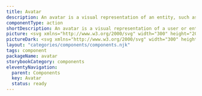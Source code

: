 ```yaml
---
title: Avatar
description: An avatar is a visual representation of an entity, such as a user or an organization.
componentType: action
shortDescription: An avatar is a visual representation of a user or entity.
picture: <svg xmlns="http://www.w3.org/2000/svg" width="300" height="200" fill="none" aria-labelledby="avatarTitle avatarDesc" role="img"><title id="avatarTitle">Illustration of the avatar component.</title><desc id="avatarDesc">An illustrated avatar component representing avatar component card.</desc><path fill="#36F" d="M164.568 71.5A11.003 11.003 0 0 0 164 75c0 6.075 4.925 11 11 11 1.223 0 2.4-.2 3.499-.568A31.866 31.866 0 0 1 182 100c0 17.673-14.327 32-32 32-17.673 0-32-14.327-32-32 0-17.673 14.327-32 32-32a31.86 31.86 0 0 1 14.568 3.5Z"/><rect width="18" height="18" x="166" y="66" fill="#FF575C" rx="9"/><path fill="#F4F4F4" d="M141.66 111.384c-1.365 0-2.731-.256-4.096-.768a11.177 11.177 0 0 1-3.616-2.24l2.688-3.232a10.06 10.06 0 0 0 2.496 1.568c.917.405 1.803.608 2.656.608.981 0 1.707-.181 2.176-.544.491-.363.736-.853.736-1.472 0-.661-.277-1.141-.832-1.44-.533-.32-1.259-.672-2.176-1.056l-2.72-1.152a9.24 9.24 0 0 1-2.016-1.184 6.133 6.133 0 0 1-1.568-1.888c-.405-.747-.608-1.621-.608-2.624 0-1.152.309-2.197.928-3.136.64-.939 1.515-1.685 2.624-2.24 1.131-.555 2.421-.832 3.872-.832 1.195 0 2.389.235 3.584.704a9.077 9.077 0 0 1 3.136 2.048l-2.4 2.976c-.683-.533-1.365-.939-2.048-1.216-.683-.299-1.44-.448-2.272-.448-.811 0-1.461.17-1.952.512-.469.32-.704.779-.704 1.376 0 .64.299 1.12.896 1.44.619.32 1.376.661 2.272 1.024l2.688 1.088c1.259.512 2.261 1.216 3.008 2.112.747.896 1.12 2.08 1.12 3.552a5.883 5.883 0 0 1-.928 3.2c-.619.981-1.515 1.771-2.688 2.368-1.173.597-2.592.896-4.256.896ZM153.073 111V90.136h4.704v16.896h8.256V111h-12.96Z"/></svg>
pictureDark: <svg xmlns="http://www.w3.org/2000/svg" width="300" height="200" fill="none" aria-labelledby="avatarDarkTitle avatarDarkDesc" role="img"><title id="avatarDarkTitle">Illustration of the avatar component.</title><desc id="avatarDarkDesc">An illustrated avatar component representing avatar component card.</desc><path fill="#5985FF" d="M164.568 71.5A11.003 11.003 0 0 0 164 75c0 6.075 4.925 11 11 11 1.223 0 2.4-.2 3.499-.568A31.866 31.866 0 0 1 182 100c0 17.673-14.327 32-32 32-17.673 0-32-14.327-32-32 0-17.673 14.327-32 32-32a31.86 31.86 0 0 1 14.568 3.5Z"/><rect width="18" height="18" x="166" y="66" fill="#FF575C" rx="9"/><path fill="#222" d="M141.66 111.384c-1.365 0-2.731-.256-4.096-.768a11.177 11.177 0 0 1-3.616-2.24l2.688-3.232a10.06 10.06 0 0 0 2.496 1.568c.917.405 1.803.608 2.656.608.981 0 1.707-.181 2.176-.544.491-.363.736-.853.736-1.472 0-.661-.277-1.141-.832-1.44-.533-.32-1.259-.672-2.176-1.056l-2.72-1.152a9.24 9.24 0 0 1-2.016-1.184 6.133 6.133 0 0 1-1.568-1.888c-.405-.747-.608-1.621-.608-2.624 0-1.152.309-2.197.928-3.136.64-.939 1.515-1.685 2.624-2.24 1.131-.555 2.421-.832 3.872-.832 1.195 0 2.389.235 3.584.704a9.077 9.077 0 0 1 3.136 2.048l-2.4 2.976c-.683-.533-1.365-.939-2.048-1.216-.683-.299-1.44-.448-2.272-.448-.811 0-1.461.17-1.952.512-.469.32-.704.779-.704 1.376 0 .64.299 1.12.896 1.44.619.32 1.376.661 2.272 1.024l2.688 1.088c1.259.512 2.261 1.216 3.008 2.112.747.896 1.12 2.08 1.12 3.552a5.883 5.883 0 0 1-.928 3.2c-.619.981-1.515 1.771-2.688 2.368-1.173.597-2.592.896-4.256.896ZM153.073 111V90.136h4.704v16.896h8.256V111h-12.96Z"/></svg>
layout: "categories/components/components.njk"
tags: component
packageName: avatar
storybookCategory: components
eleventyNavigation:
  parent: Components
  key: Avatar
  status: ready
---
```


